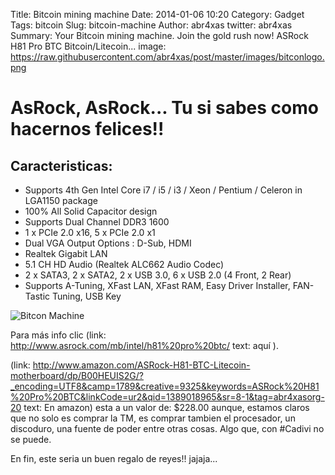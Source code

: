 Title: Bitcoin mining machine
Date: 2014-01-06 10:20
Category: Gadget
Tags: bitcoin
Slug: bitcoin-machine
Author: abr4xas
twitter: abr4xas
Summary: Your Bitcoin mining machine. Join the gold rush now! ASRock H81 Pro BTC Bitcoin/Litecoin...
image: https://raw.githubusercontent.com/abr4xas/post/master/images/bitconlogo.png

# AsRock, AsRock... Tu si sabes como hacernos felices!!


## Caracteristicas: 

* Supports 4th Gen Intel Core i7 / i5 / i3 / Xeon / Pentium / Celeron in LGA1150 package
* 100% All Solid Capacitor design
* Supports Dual Channel DDR3 1600
* 1 x PCIe 2.0 x16, 5 x PCIe 2.0 x1
* Dual VGA Output Options : D-Sub, HDMI
* Realtek Gigabit LAN
* 5.1 CH HD Audio (Realtek ALC662 Audio Codec)
* 2 x SATA3, 2 x SATA2, 2 x USB 3.0, 6 x USB 2.0 (4 Front, 2 Rear)
* Supports A-Tuning, XFast LAN, XFast RAM, Easy Driver Installer, FAN-Tastic Tuning, USB Key 

![Bitcon Machine](http://www.asrock.com/mb/sticker/8-Bitcoin-H81%20Pro%20BTC.jpg)

Para más info clic (link: http://www.asrock.com/mb/intel/h81%20pro%20btc/ text: aquí ).

(link: http://www.amazon.com/ASRock-H81-BTC-Litecoin-motherboard/dp/B00HEUIS2G/?_encoding=UTF8&camp=1789&creative=9325&keywords=ASRock%20H81%20Pro%20BTC&linkCode=ur2&qid=1389018965&sr=8-1&tag=abr4xasorg-20 text: En amazon) esta a un valor de: $228.00 aunque, estamos claros que no solo es comprar la TM, es comprar tambien el procesador, un discoduro, una fuente de poder entre otras cosas. Algo que, con #Cadivi no se puede.

En fin, este seria un buen regalo de reyes!! jajaja...